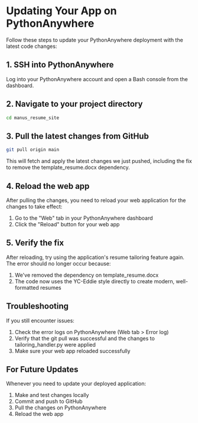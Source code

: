 # Updating Your App on PythonAnywhere

Follow these steps to update your PythonAnywhere deployment with the latest code changes:

## 1. SSH into PythonAnywhere

Log into your PythonAnywhere account and open a Bash console from the dashboard.

## 2. Navigate to your project directory

```bash
cd manus_resume_site
```

## 3. Pull the latest changes from GitHub

```bash
git pull origin main
```

This will fetch and apply the latest changes we just pushed, including the fix to remove the template_resume.docx dependency.

## 4. Reload the web app

After pulling the changes, you need to reload your web application for the changes to take effect:

1. Go to the "Web" tab in your PythonAnywhere dashboard
2. Click the "Reload" button for your web app

## 5. Verify the fix

After reloading, try using the application's resume tailoring feature again. The error should no longer occur because:

1. We've removed the dependency on template_resume.docx
2. The code now uses the YC-Eddie style directly to create modern, well-formatted resumes

## Troubleshooting

If you still encounter issues:

1. Check the error logs on PythonAnywhere (Web tab > Error log)
2. Verify that the git pull was successful and the changes to tailoring_handler.py were applied
3. Make sure your web app reloaded successfully

## For Future Updates

Whenever you need to update your deployed application:

1. Make and test changes locally
2. Commit and push to GitHub
3. Pull the changes on PythonAnywhere
4. Reload the web app 